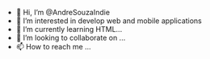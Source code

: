 - 👋 Hi, I’m @AndreSouzaIndie
- 👀 I’m interested in develop web and mobile applications
- 🌱 I’m currently learning HTML...
- 💞️ I’m looking to collaborate on ...
- 📫 How to reach me ...

<!---
AndreSouzaIndie/AndreSouzaIndie is a ✨ special ✨ repository because its `README.md` (this file) appears on your GitHub profile.
You can click the Preview link to take a look at your changes.
--->
